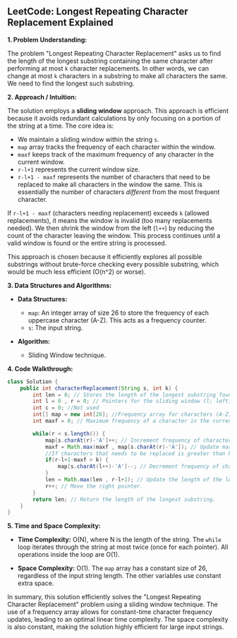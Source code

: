 ## LeetCode: Longest Repeating Character Replacement Explained

**1. Problem Understanding:**

The problem "Longest Repeating Character Replacement" asks us to find the length of the longest substring containing the same character after performing at most `k` character replacements.  In other words, we can change at most `k` characters in a substring to make all characters the same.  We need to find the longest such substring.


**2. Approach / Intuition:**

The solution employs a **sliding window** approach.  This approach is efficient because it avoids redundant calculations by only focusing on a portion of the string at a time. The core idea is:

* We maintain a sliding window within the string `s`.
* `map` array tracks the frequency of each character within the window.
* `maxf` keeps track of the maximum frequency of any character in the current window.
* `r-l+1` represents the current window size.
* `r-l+1 - maxf` represents the number of characters that need to be replaced to make all characters in the window the same.  This is essentially the number of characters *different* from the most frequent character.

If `r-l+1 - maxf` (characters needing replacement) exceeds `k` (allowed replacements), it means the window is invalid (too many replacements needed). We then shrink the window from the left (`l++`) by reducing the count of the character leaving the window.  This process continues until a valid window is found or the entire string is processed.

This approach is chosen because it efficiently explores all possible substrings without brute-force checking every possible substring, which would be much less efficient (O(n^2) or worse).


**3. Data Structures and Algorithms:**

* **Data Structures:**
    * `map`: An integer array of size 26 to store the frequency of each uppercase character (A-Z). This acts as a frequency counter.
    * `s`: The input string.

* **Algorithm:**
    * Sliding Window technique.


**4. Code Walkthrough:**

```java
class Solution {
    public int characterReplacement(String s, int k) {
        int len = 0; // Stores the length of the longest substring found so far.
        int l = 0 , r = 0; // Pointers for the sliding window (l: left, r: right).
        int c = 0; //Not used
        int[] map = new int[26]; //Frequency array for characters (A-Z).
        int maxf = 0; // Maximum frequency of a character in the current window.

        while(r < s.length()) {
            map[s.charAt(r)-'A']++; // Increment frequency of character at index r.
            maxf = Math.max(maxf , map[s.charAt(r)-'A']); // Update maxf.
            //If characters that needs to be replaced is greater than k then shrink window
            if(r-l+1-maxf > k) { 
                map[s.charAt(l++)-'A']--; // Decrement frequency of character leaving the window.
            }
            len = Math.max(len , r-l+1); // Update the length of the longest substring.
            r++; // Move the right pointer.
        }
        return len; // Return the length of the longest substring.
    }
}
```


**5. Time and Space Complexity:**

* **Time Complexity:** O(N), where N is the length of the string. The `while` loop iterates through the string at most twice (once for each pointer).  All operations inside the loop are O(1).

* **Space Complexity:** O(1). The `map` array has a constant size of 26, regardless of the input string length.  The other variables use constant extra space.


In summary, this solution efficiently solves the "Longest Repeating Character Replacement" problem using a sliding window technique. The use of a frequency array allows for constant-time character frequency updates, leading to an optimal linear time complexity. The space complexity is also constant, making the solution highly efficient for large input strings.
